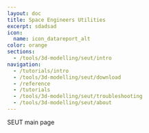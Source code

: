 ```yaml
---
layout: doc
title: Space Engineers Utilities
excerpt: sdadsad
icon:
  name: icon_datareport_alt
color: orange
sections:
  - /tools/3d-modelling/seut/intro
navigation:
  - /tutorials/intro
  - /tools/3d-modelling/seut/download
  - /reference
  - /tutorials
  - /tools/3d-modelling/seut/troubleshooting
  - /tools/3d-modelling/seut/about
---
```


SEUT main page